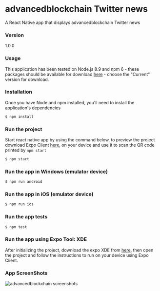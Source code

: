 # advancedblockchain Twitter news

A React Native app that displays advancedblockchain Twitter news 

### Version
1.0.0

### Usage

This application has been tested on Node.js 8.9 and npm 6 - these packages should
be available for download [here](https://nodejs.org/en/) - choose the "Current"
version for download.

### Installation

Once you have Node and npm installed, you'll need
to install the application's dependencies

```sh
$ npm install
```

### Run the project

Start react native app by using the command below,
to preview the project download Expo Client [here](https://expo.io/learn), 
on your device and use it to scan the QR code printed by ```npm start```

```sh
$ npm start
```
### Run the app in Windows (emulator device)

```sh
$ npm run android
```

### Run the app in iOS (emulator device)

```sh
$ npm run ios
```

### Run the app tests

```sh
$ npm test
```

### Run the app using Expo Tool: XDE

After initializing the project, download the expo XDE from [here](https://docs.expo.io/versions/latest/introduction/installation),
then open the project and follow the instructions to run on your device using Expo Client.

### App ScreenShots
	
![advancedblockchain screenshots](../master/screenshots.png)